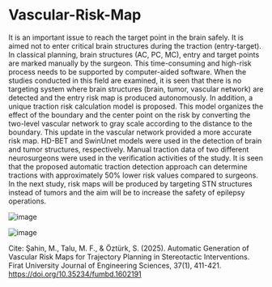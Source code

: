 # Vascular-Risk-Map
It is an important issue to reach the target point in the brain safely. It is aimed not to enter critical brain structures during the traction (entry-target). In classical planning, brain structures (AC, PC, MC), entry and target points are marked manually by the surgeon. This time-consuming and high-risk process needs to be supported by computer-aided software. When the studies conducted in this field are examined, it is seen that there is no targeting system where brain structures (brain, tumor, vascular network) are detected and the entry risk map is produced autonomously. In addition, a unique traction risk calculation model is proposed. This model organizes the effect of the boundary and the center point on the risk by converting the two-level vascular network to gray scale according to the distance to the boundary. This update in the vascular network provided a more accurate risk map. HD-BET and SwinUnet models were used in the detection of brain and tumor structures, respectively. Manual traction data of two different neurosurgeons were used in the verification activities of the study. It is seen that the proposed automatic traction detection approach can determine tractions with approximately 50% lower risk values ​​compared to surgeons. In the next study, risk maps will be produced by targeting STN structures instead of tumors and the aim will be to increase the safety of epilepsy operations.

![image](https://github.com/user-attachments/assets/21dbd8e1-c20d-4310-941d-876ca7de650b)

![image](https://github.com/user-attachments/assets/6d6f025e-e982-4840-9c43-afa4c758cd71)

Cite: Şahin, M., Talu, M. F., & Öztürk, S. (2025). Automatic Generation of Vascular Risk Maps for Trajectory Planning in Stereotactic
Interventions. Firat University Journal of Engineering Sciences, 37(1), 411-421. https://doi.org/10.35234/fumbd.1602191
